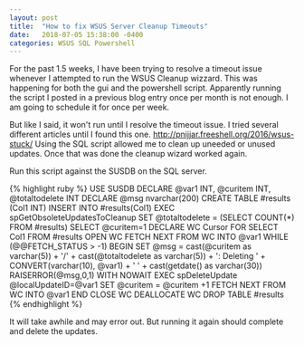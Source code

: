 ```yaml
---
layout: post
title:  "How to fix WSUS Server Cleanup Timeouts"
date:   2018-07-05 15:38:00 -0400
categories: WSUS SQL Powershell
---
```



For the past 1.5 weeks, I have been trying to resolve a timeout issue whenever I attempted to run the WSUS Cleanup wizzard.  This was happening for both the gui and the powershell script.  Apparently running the script I posted in a previous blog entry once per month is not enough.  I am going to schedule it for once per week.

But like I said, it won't run until I resolve the timeout issue.  I tried several different articles until I found this one.  <http://pnijjar.freeshell.org/2016/wsus-stuck/> Using the SQL script allowed me to clean up uneeded or unused updates.  Once that was done the cleanup wizard worked again.

Run this script against the SUSDB on the SQL server.

{% highlight ruby %}
USE SUSDB
DECLARE @var1 INT, @curitem INT, @totaltodelete INT
DECLARE @msg nvarchar(200)
CREATE TABLE #results (Col1 INT) INSERT INTO #results(Col1)
EXEC spGetObsoleteUpdatesToCleanup
SET @totaltodelete = (SELECT COUNT(*) FROM #results)
SELECT @curitem=1
DECLARE WC Cursor FOR SELECT Col1 FROM #results
OPEN WC
FETCH NEXT FROM WC INTO @var1 WHILE (@@FETCH_STATUS > -1)
BEGIN SET @msg = cast(@curitem as varchar(5)) + '/' + cast(@totaltodelete as varchar(5)) + ': Deleting ' + CONVERT(varchar(10), @var1) + ' ' + cast(getdate() as varchar(30))
RAISERROR(@msg,0,1) WITH NOWAIT
EXEC spDeleteUpdate @localUpdateID=@var1
SET @curitem = @curitem +1
FETCH NEXT FROM WC INTO @var1
END
CLOSE WC
DEALLOCATE WC
DROP TABLE #results
{% endhighlight %}

It will take awhile and may error out.  But running it again should complete and delete the updates.